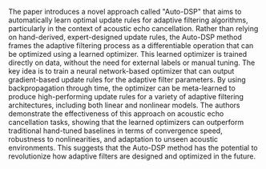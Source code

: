 The paper introduces a novel approach called "Auto-DSP" that aims to automatically learn optimal update rules for adaptive filtering algorithms, particularly in the context of acoustic echo cancellation.
Rather than relying on hand-derived, expert-designed update rules, the Auto-DSP method frames the adaptive filtering process as a differentiable operation that can be optimized using a learned optimizer. This learned optimizer is trained directly on data, without the need for external labels or manual tuning.
The key idea is to train a neural network-based optimizer that can output gradient-based update rules for the adaptive filter parameters. By using backpropagation through time, the optimizer can be meta-learned to produce high-performing update rules for a variety of adaptive filtering architectures, including both linear and nonlinear models.
The authors demonstrate the effectiveness of this approach on acoustic echo cancellation tasks, showing that the learned optimizers can outperform traditional hand-tuned baselines in terms of convergence speed, robustness to nonlinearities, and adaptation to unseen acoustic environments. This suggests that the Auto-DSP method has the potential to revolutionize how adaptive filters are designed and optimized in the future.
